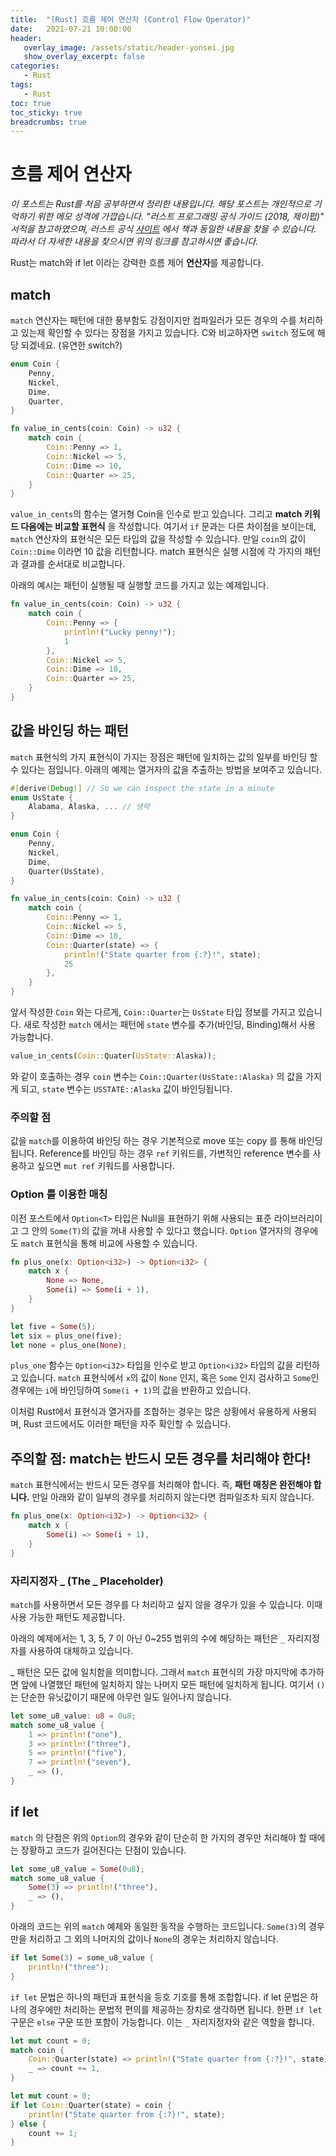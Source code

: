 ```yaml
---
title:  "[Rust] 흐름 제어 연산자 (Control Flow Operator)"
date:   2021-07-21 10:00:00
header:
   overlay_image: /assets/static/header-yonsei.jpg
   show_overlay_excerpt: false
categories: 
   - Rust
tags:
   - Rust
toc: true
toc_sticky: true
breadcrumbs: true
---
```


# 흐름 제어 연산자

*이 포스트는 Rust를 처음 공부하면서 정리한 내용입니다. 해당 포스트는 개인적으로 기억하기 위한 메모 성격에 가깝습니다. "러스트 프로그래밍 공식 가이드 (2018, 제이펍)" 서적을 참고하였으며, 러스트 공식 [사이트](https://doc.rust-lang.org/1.30.0/book/2018-edition/foreword.html) 에서 책과 동일한 내용을 찾을 수 있습니다. 따라서 더 자세한 내용을 찾으시면 위의 링크를 참고하시면 좋습니다.*

Rust는 match와 if let 이라는 강력한 흐름 제어 **연산자**를 제공합니다. 


## match

`match` 연산자는 패턴에 대한 풍부함도 강점이지만 컴파일러가 모든 경우의 수를 처리하고 있는제 확인할 수 있다는 장점을 가지고 있습니다. C와 비교하자면 `switch` 정도에 해당 되겠네요. (유연한 switch?)

<!--more-->

```rust
enum Coin {
    Penny,
    Nickel,
    Dime,
    Quarter,
}

fn value_in_cents(coin: Coin) -> u32 {
    match coin {
        Coin::Penny => 1,
        Coin::Nickel => 5,
        Coin::Dime => 10,
        Coin::Quarter => 25,
    }
}
```

`value_in_cents`의 함수는 열거형 Coin을 인수로 받고 있습니다. 그리고 **match 키워드 다음에는 비교할 표현식** 을 작성합니다. 여기서 `if` 문과는 다른 차이점을 보이는데, `match` 연산자의 표현식은 모든 타입의 값을 작성할 수 있습니다. 만일 `coin`의 값이 `Coin::Dime` 이라면 10 값을 리턴합니다. match 표현식은 실행 시점에 각 가지의 패턴과 결과를 순서대로 비교합니다. 

아래의 예시는 패턴이 실행될 때 실행할 코드를 가지고 있는 예제입니다.

```rust
fn value_in_cents(coin: Coin) -> u32 {
    match coin {
        Coin::Penny => {
            println!("Lucky penny!");
            1
        },
        Coin::Nickel => 5,
        Coin::Dime => 10,
        Coin::Quarter => 25,
    }
}
```

## 값을 바인딩 하는 패턴

`match` 표현식의 가지 표현식이 가지는 장점은 패턴에 일치하는 값의 일부를 바인딩 할 수 있다는 점입니다. 아래의 예제는 열거자의 값을 추출하는 방법을 보여주고 있습니다.

```rust
#[derive(Debug)] // So we can inspect the state in a minute
enum UsState {
    Alabama, Alaska, ... // 생략
}

enum Coin {
    Penny,
    Nickel,
    Dime,
    Quarter(UsState),
}

fn value_in_cents(coin: Coin) -> u32 {
    match coin {
        Coin::Penny => 1,
        Coin::Nickel => 5,
        Coin::Dime => 10,
        Coin::Quarter(state) => {
            println!("State quarter from {:?}!", state);
            25
        },
    }
}
```

앞서 작성한 `Coin` 와는 다르게, `Coin::Quarter`는 `UsState` 타입 정보를 가지고 있습니다. 새로 작성한 `match` 에서는 패턴에 `state` 변수를 추가(바인딩, Binding)해서 사용 가능합니다. 

```rust
value_in_cents(Coin::Quater(UsState::Alaska));
```

와 같이 호출하는 경우 `coin` 변수는 `Coin::Quarter(UsState::Alaska)` 의 값을 가지게 되고, `state` 변수는 `USSTATE::Alaska` 값이 바인딩됩니다.

### 주의할 점

값을 `match`를 이용하여 바인딩 하는 경우 기본적으로 move 또는 copy 를 통해 바인딩됩니다. Reference를 바인딩 하는 경우 `ref` 키워드를, 가변적인 reference 변수를 사용하고 싶으면 `mut ref` 키워드를 사용합니다.


### Option<T> 를 이용한 매칭

이전 포스트에서 `Option<T>` 타입은 Null을 표현하기 위해 사용되는 표준 라이브러리이고 그 안의 `Some(T)`의 값을 꺼내 사용할 수 있다고 했습니다. `Option` 열거자의 경우에도 `match` 표현식을 통해 비교에 사용할 수 있습니다.

```rust
fn plus_one(x: Option<i32>) -> Option<i32> {
    match x {
        None => None,
        Some(i) => Some(i + 1),
    }
}

let five = Some(5);
let six = plus_one(five);
let none = plus_one(None);
```

`plus_one` 함수는 `Option<i32>` 타입을 인수로 받고 `Option<i32>` 타입의 값을 리턴하고 있습니다. `match` 표현식에서 `x`의 값이 `None` 인지, 혹은 `Some` 인지 검사하고 `Some`인 경우에는 `i`에 바인딩하여 `Some(i + 1)`의 값을 반환하고 있습니다. 

이처럼 Rust에서 표현식과 열거자를 조합하는 경우는 많은 상황에서 유용하게 사용되며, Rust 코드에서도 이러한 패턴을 자주 확인할 수 있습니다. 


## 주의할 점: match는 반드시 모든 경우를 처리해야 한다!

`match` 표현식에서는 반드시 모든 경우를 처리해야 합니다. 즉, **패턴 매칭은 완전해야 합니다.** 만일 아래와 같이 일부의 경우를 처리하지 않는다면 컴파일조차 되지 않습니다.

```rust
fn plus_one(x: Option<i32>) -> Option<i32> {
    match x {
        Some(i) => Some(i + 1),
    }
}
```


### 자리지정자 _ (The _ Placeholder)

`match`를 사용하면서 모든 경우를 다 처리하고 싶지 않을 경우가 있을 수 있습니다. 이때 사용 가능한 패턴도 제공합니다. 

아래의 예제에서는 1, 3, 5, 7 이 아닌 0~255 범위의 수에 해당하는 패턴은 `_` 자리지정자를 사용하여 대체하고 있습니다.

_ 패턴은 모든 값에 일치함을 의미합니다. 그래서 `match` 표현식의 가장 마지막에 추가하면 앞에 나열했던 패턴에 일치하지 않는 나머지 모든 패턴에 일치하게 됩니다. 여기서 `()`는 단순한 유닛값이기 때문에 아무런 일도 일어나지 않습니다. 

```rust
let some_u8_value: u8 = 0u8;
match some_u8_value {
    1 => println!("one"),
    3 => println!("three"),
    5 => println!("five"),
    7 => println!("seven"),
    _ => (),
}
```


## if let 

`match` 의 단점은 위의 `Option`의 경우와 같이 단순히 한 가지의 경우만 처리해야 할 때에는 장황하고 코드가 길어진다는 단점이 있습니다. 

```rust
let some_u8_value = Some(0u8);
match some_u8_value {
    Some(3) => println!("three"),
    _ => (),
}
```

아래의 코드는 위의 `match` 예제와 동일한 동작을 수행하는 코드입니다. `Some(3)`의 경우만을 처리하고 그 외의 나머지의 값이나 `None`의 경우는 처리하지 않습니다.

```rust
if let Some(3) = some_u8_value {
    println!("three");
}
```

`if let` 문법은 하나의 패턴과 표현식을 등호 기호를 통해 조합합니다. if let 문법은 하나의 경우에만 처리하는 문법적 편의를 제공하는 장치로 생각하면 됩니다. 한편 `if let` 구문은 `else` 구문 또한 포함이 가능합니다. 이는 `_` 자리지정자와 같은 역할을 합니다. 

```rust
let mut count = 0;
match coin {
    Coin::Quarter(state) => println!("State quarter from {:?}!", state),
    _ => count += 1,
}
```

```rust
let mut count = 0;
if let Coin::Quarter(state) = coin {
    println!("State quarter from {:?}!", state);
} else {
    count += 1;
}
```


